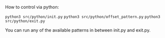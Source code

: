 How to control via python:

`python3 src/python/init.py`
`python3 src/python/offset_pattern.py`
`python3 src/python/exit.py`

You can run any of the available patterns in between init.py and exit.py.
